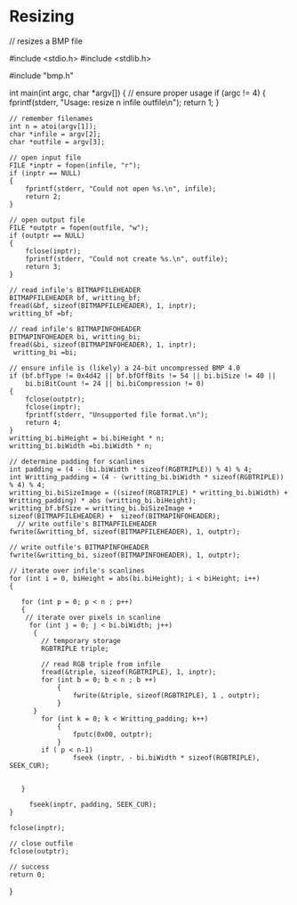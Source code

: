 # Resizing
// resizes a BMP file

#include <stdio.h>
#include <stdlib.h>

#include "bmp.h"

int main(int argc, char *argv[])
{
    // ensure proper usage
    if (argc != 4)
    {
        fprintf(stderr, "Usage: resize n infile outfile\n");
        return 1;
    }

    // remember filenames
    int n = atoi(argv[1]);
    char *infile = argv[2];
    char *outfile = argv[3];

    // open input file
    FILE *inptr = fopen(infile, "r");
    if (inptr == NULL)
    {
        fprintf(stderr, "Could not open %s.\n", infile);
        return 2;
    }

    // open output file
    FILE *outptr = fopen(outfile, "w");
    if (outptr == NULL)
    {
        fclose(inptr);
        fprintf(stderr, "Could not create %s.\n", outfile);
        return 3;
    }

    // read infile's BITMAPFILEHEADER
    BITMAPFILEHEADER bf, writting_bf;
    fread(&bf, sizeof(BITMAPFILEHEADER), 1, inptr);
    writting_bf =bf;

    // read infile's BITMAPINFOHEADER
    BITMAPINFOHEADER bi, writting_bi;
    fread(&bi, sizeof(BITMAPINFOHEADER), 1, inptr);
     writting_bi =bi;

    // ensure infile is (likely) a 24-bit uncompressed BMP 4.0
    if (bf.bfType != 0x4d42 || bf.bfOffBits != 54 || bi.biSize != 40 ||
        bi.biBitCount != 24 || bi.biCompression != 0)
    {
        fclose(outptr);
        fclose(inptr);
        fprintf(stderr, "Unsupported file format.\n");
        return 4;
    }
    writting_bi.biHeight = bi.biHeight * n;
    writting_bi.biWidth =bi.biWidth * n;

    // determine padding for scanlines
    int padding = (4 - (bi.biWidth * sizeof(RGBTRIPLE)) % 4) % 4;
    int Writting_padding = (4 - (writting_bi.biWidth * sizeof(RGBTRIPLE)) % 4) % 4;
    writting_bi.biSizeImage = ((sizeof(RGBTRIPLE) * writting_bi.biWidth) + Writting_padding) * abs (writting_bi.biHeight);
    writting_bf.bfSize = writting_bi.biSizeImage + sizeof(BITMAPFILEHEADER) +  sizeof(BITMAPINFOHEADER);
      // write outfile's BITMAPFILEHEADER
    fwrite(&writting_bf, sizeof(BITMAPFILEHEADER), 1, outptr);

    // write outfile's BITMAPINFOHEADER
    fwrite(&writting_bi, sizeof(BITMAPINFOHEADER), 1, outptr);

    // iterate over infile's scanlines
    for (int i = 0, biHeight = abs(bi.biHeight); i < biHeight; i++)
    {

       for (int p = 0; p < n ; p++)
       {
        // iterate over pixels in scanline
         for (int j = 0; j < bi.biWidth; j++)
          {
            // temporary storage
            RGBTRIPLE triple;

            // read RGB triple from infile
            fread(&triple, sizeof(RGBTRIPLE), 1, inptr);
            for (int b = 0; b < n ; b ++)
                {
                    fwrite(&triple, sizeof(RGBTRIPLE), 1 , outptr);
                }
          }
            for (int k = 0; k < Writting_padding; k++)
                {
                    fputc(0x00, outptr);
                }
            if ( p < n-1)
                    fseek (inptr, - bi.biWidth * sizeof(RGBTRIPLE), SEEK_CUR);


       }

         fseek(inptr, padding, SEEK_CUR);
    }

    fclose(inptr);

    // close outfile
    fclose(outptr);

    // success
    return 0;
}

